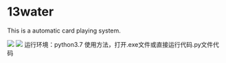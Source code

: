 # 13water
This is a automatic card playing system.

![](https://img.shields.io/badge/language-python-orange.svg)
![](https://img.shields.io/badge/codequality-A-green.svg)
运行环境：python3.7
使用方法，打开.exe文件或直接运行代码.py文件代码

